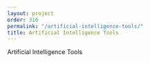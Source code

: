 ```yaml
---
layout: project
order: 310
permalink: "/artificial-intelligence-tools/"
title: Artificial Intelligence Tools
---
```


Artificial Intelligence Tools
